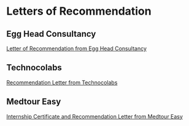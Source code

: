 # Letters of Recommendation

## Egg Head Consultancy
[Letter of Recommendation from Egg Head Consultancy](https://github.com/ukishore33/Certifications/blob/main/Work/Egg%20Head%20Consultancy/LOR%20egghead.jpeg)

## Technocolabs
[Recommendation Letter from Technocolabs](https://github.com/ukishore33/Certifications/blob/main/Internship/Technocolabs/Certiicates/U%20Kishore%20Recommendation%20Letter.pdf)

## Medtour Easy
[Internship Certificate and Recommendation Letter from Medtour Easy](https://github.com/ukishore33/Certifications/blob/main/Internship/Medtoureasy/certificates/Medtour%20Easy%20Internship%20Certificate.pdf)

